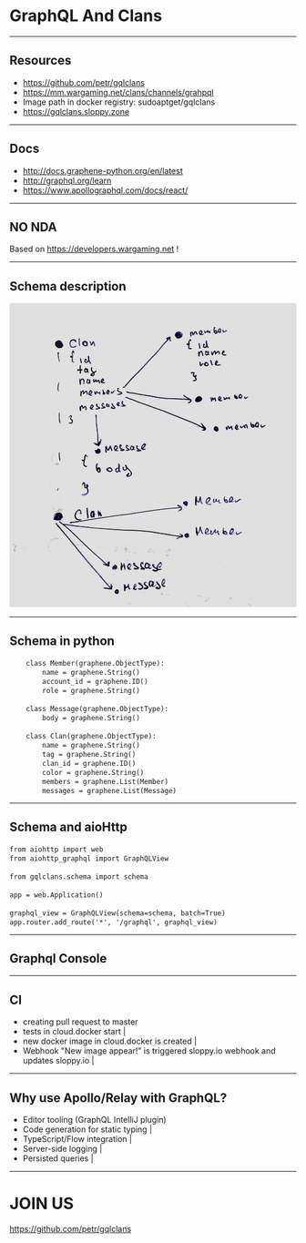 
# GraphQL And Clans

---

## Resources

- https://github.com/petr/gqlclans
- https://mm.wargaming.net/clans/channels/grahpql
- Image path in docker registry: sudoaptget/gqlclans
- https://gqlclans.sloppy.zone

---

## Docs

- http://docs.graphene-python.org/en/latest
- http://graphql.org/learn
- https://www.apollographql.com/docs/react/

---

## NO NDA

Based on https://developers.wargaming.net !

---

## Schema description

![Paper schema](https://github.com/petr/gqlclans/blob/master/images/paper_schema.jpeg?raw=true)

---

## Schema in python

```
    class Member(graphene.ObjectType):
        name = graphene.String()
        account_id = graphene.ID()
        role = graphene.String()

    class Message(graphene.ObjectType):
        body = graphene.String()

    class Clan(graphene.ObjectType):
        name = graphene.String()
        tag = graphene.String()
        clan_id = graphene.ID()
        color = graphene.String()
        members = graphene.List(Member)
        messages = graphene.List(Message)
```

---

## Schema and aioHttp

```
from aiohttp import web
from aiohttp_graphql import GraphQLView

from gqlclans.schema import schema

app = web.Application()

graphql_view = GraphQLView(schema=schema, batch=True)
app.router.add_route('*', '/graphql', graphql_view)

```

---

## Graphql Console

---

## CI

- creating pull request to master
- tests in cloud.docker start |
- new docker image in cloud.docker is created |
- Webhook "New image appear!" is triggered sloppy.io webhook and updates sloppy.io |

---

## Why use Apollo/Relay with GraphQL?

- Editor tooling (GraphQL IntelliJ plugin)
- Code generation for static typing |
- TypeScript/Flow integration |
- Server-side logging  |
- Persisted queries |

---

# JOIN US

https://github.com/petr/gqlclans
